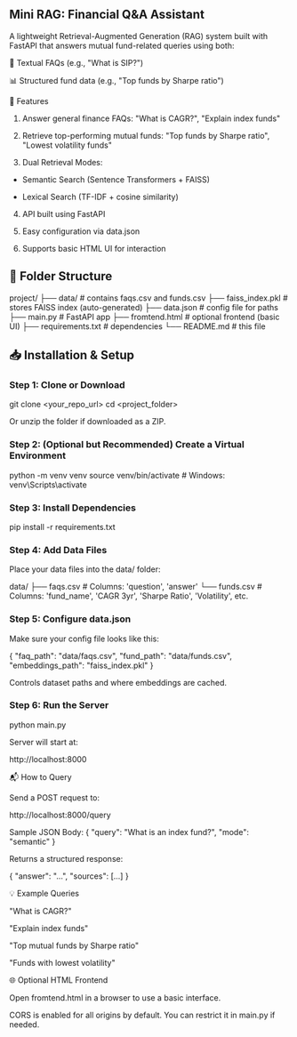 ## Mini RAG: Financial Q&A Assistant

A lightweight Retrieval-Augmented Generation (RAG) system built with FastAPI that answers mutual fund-related queries using both:

  📄 Textual FAQs (e.g., "What is SIP?")

  📊 Structured fund data (e.g., "Top funds by Sharpe ratio")

  🔧 Features

1. Answer general finance FAQs: "What is CAGR?", "Explain index funds"

2. Retrieve top-performing mutual funds: "Top funds by Sharpe ratio", "Lowest volatility funds"

3. Dual Retrieval Modes:

  - Semantic Search (Sentence Transformers + FAISS)

  - Lexical Search (TF-IDF + cosine similarity)

4. API built using FastAPI

5. Easy configuration via data.json

6. Supports basic HTML UI for interaction

## 📁 Folder Structure
project/
├── data/               # contains faqs.csv and funds.csv
├── faiss_index.pkl     # stores FAISS index (auto-generated)
├── data.json           # config file for paths
├── main.py             # FastAPI app
├── fromtend.html       # optional frontend (basic UI)
├── requirements.txt    # dependencies
└── README.md           # this file

## 📥 Installation & Setup
### Step 1: Clone or Download
git clone <your_repo_url>
cd <project_folder>


Or unzip the folder if downloaded as a ZIP.

### Step 2: (Optional but Recommended) Create a Virtual Environment
python -m venv venv
source venv/bin/activate  # Windows: venv\Scripts\activate

### Step 3: Install Dependencies
pip install -r requirements.txt

### Step 4: Add Data Files

Place your data files into the data/ folder:

data/
├── faqs.csv      # Columns: 'question', 'answer'
└── funds.csv     # Columns: 'fund_name', 'CAGR 3yr', 'Sharpe Ratio', 'Volatility', etc.

### Step 5: Configure data.json

Make sure your config file looks like this:

{
  "faq_path": "data/faqs.csv",
  "fund_path": "data/funds.csv",
  "embeddings_path": "faiss_index.pkl"
}


Controls dataset paths and where embeddings are cached.

### Step 6: Run the Server
python main.py


Server will start at:

http://localhost:8000

📬 How to Query

Send a POST request to:

http://localhost:8000/query

Sample JSON Body:
{
  "query": "What is an index fund?",
  "mode": "semantic"
}


Returns a structured response:

{
  "answer": "...",
  "sources": [...]
}

💡 Example Queries

"What is CAGR?"

"Explain index funds"

"Top mutual funds by Sharpe ratio"

"Funds with lowest volatility"

🌐 Optional HTML Frontend

Open fromtend.html in a browser to use a basic interface.

CORS is enabled for all origins by default. You can restrict it in main.py if needed.
